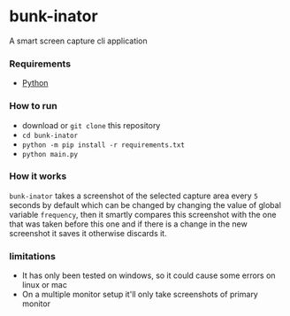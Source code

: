 # bunk-inator
A smart screen capture cli application

### Requirements
- [Python](https://python.org)

### How to run
- download or `git clone` this repository
- `cd bunk-inator`
- `python -m pip install -r requirements.txt`
- `python main.py`

### How it works 
`bunk-inator` takes a screenshot of the selected capture area every `5` seconds by default
which can be changed by changing the value of global variable `frequency`, then it smartly compares
this screenshot with the one that was taken before this one and if there is a change in the new
screenshot it saves it otherwise discards it.

### limitations
- It has only been tested on windows, so it could cause some errors on linux or mac
- On a multiple monitor setup it'll only take screenshots of primary monitor